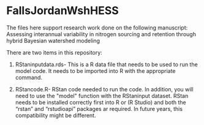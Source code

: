 # FallsJordanWshHESS

The files here support research work done on the following manuscript: Assessing interannual variability in nitrogen sourcing and retention through hybrid Bayesian watershed modeling

There are two items in this repository: 

1)	RStaninputdata.rds- This is a R data file that needs to be used to run the model code. It needs to be imported into R with the appropriate command.  

2)	RStancode.R- RStan code needed to run the code. In addition, you will need to use the "model" function with the RStaninput dataset. 
RStan needs to be installed correctly first into R or (R Studio) and both the “rstan” and “rstudioapi” packages ar required. In future years, this compatibility might be different.  

